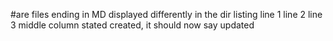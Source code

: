 #are files ending in MD displayed differently in the dir listing
line 1
line 2
line 3
middle column stated created, it should now say updated
